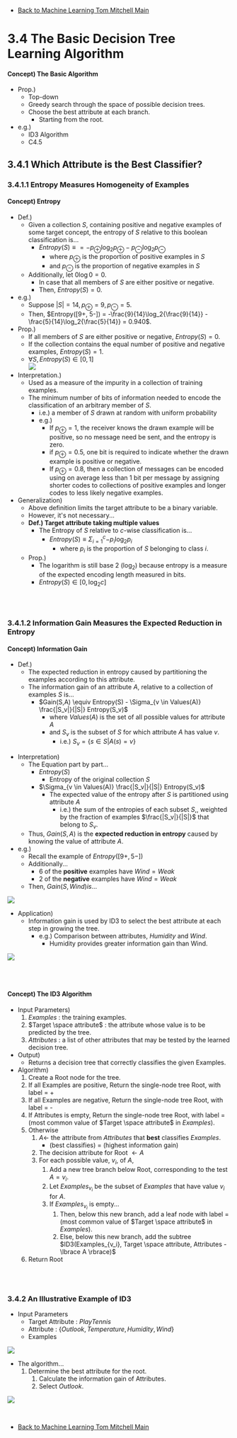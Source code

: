* [Back to Machine Learning Tom Mitchell Main](../../main.md)

# 3.4 The Basic Decision Tree Learning Algorithm

#### Concept) The Basic Algorithm
* Prop.)
  * Top-down
  * Greedy search through the space of possible decision trees.
  * Choose the best attribute at each branch.
    * Starting from the root.
* e.g.)
  * ID3 Algorithm
  * C4.5


## 3.4.1 Which Attribute is the Best Classifier?
### 3.4.1.1 Entropy Measures Homogeneity of Examples
#### Concept) Entropy
- Def.)
  - Given a collection $S$, containing positive and negative examples of some target concept, the entropy of $S$ relative to this boolean classification is...
    - $Entropy(S) \equiv = -p_{\oplus}\log_2{p_\oplus} - p_{\ominus}\log_2{p_\ominus}$ 
      - where $p_{\oplus}$ is the proportion of positive examples in $S$
      - and $p_{\ominus}$ is the proportion of negative examples in $S$
  - Additionally, let $0\log0 = 0$.
    - In case that all members of $S$ are either positive or negative.
    - Then, $Entropy(S)=0$.
- e.g.)
  - Suppose $|S| = 14, p_{\oplus}=9, p_{\ominus}=5$.
  - Then, $Entropy([9+, 5-]) = -\frac{9}{14}\log_2{\frac{9}{14}} - \frac{5}{14}\log_2{\frac{5}{14}} = 0.940$.
- Prop.)
  - If all members of $S$ are either positive or negative, $Entropy(S)=0$.
  - If the collection contains the equal number of positive and negative examples, $Entropy(S)=1$.
  - $\forall S, Entropy(S) \in [0, 1]$   
    ![](images/001.png)
- Interpretation.)
  - Used as a measure of the impurity in a collection of training examples.
  - The minimum number of bits of information needed to encode the classification of an arbitrary member of $S$.
    - i.e.) a member of $S$ drawn at random with uniform probability
    - e.g.)
      - If $p_{\oplus}=1$, the receiver knows the drawn example will be positive, so no message need be sent, and the entropy is zero. 
      - if $p_{\oplus}=0.5$, one bit is required to indicate whether the drawn example is positive or negative. 
      - If $p_{\oplus}=0.8$, then a collection of messages can be encoded using on average less than 1 bit per message by assigning shorter codes to collections of positive examples and longer codes to less likely negative examples. 
- Generalization)
  - Above definition limits the target attribute to be a binary variable.
  - However, it's not necessary...
  - **Def.) Target attribute taking multiple values**
    - The Entropy of $S$ relative to $c$-wise classification is...
      - $Entropy(S)\equiv \Sigma_{i=1}^c{-p_i \log_2{p_i}}$
        - where $p_i$ is the proportion of $S$ belonging to class $i$.
  - Prop.)
    - The logarithm is still base 2 ($\log_2$) because entropy is a measure of the expected encoding length measured in bits.
    - $Entropy(S) \in [0, \log_2c]$

<br><br>

### 3.4.1.2 Information Gain Measures the Expected Reduction in Entropy
#### Concept) Information Gain
* Def.)
  * The expected reduction in entropy caused by partitioning the examples according to this attribute.
  * The information gain of an attribute $A$, relative to a collection of examples $S$ is...
    * $Gain(S,A) \equiv Entropy(S) - \Sigma_{v \in Values(A)} \frac{|S_v|}{|S|} Entropy(S_v)$
      * where $Values(A)$ is the set of all possible values for attribute $A$
      * and $S_v$ is the subset of $S$ for which attribute $A$ has value $v$.
        * i.e.) $S_v = \lbrace s \in S|A(s)=v \rbrace$
- Interpretation)
  - The Equation part by part...
    - $Entropy(S)$
      - Entropy of the original collection $S$
    - $\Sigma_{v \in Values(A)} \frac{|S_v|}{|S|} Entropy(S_v)$
      - The expected value of the entropy after $S$ is partitioned using attribute $A$
        - i.e.) the sum of the entropies of each subset $S$,, weighted by the fraction of examples $\frac{|S_v|}{|S|}$ that belong to $S_v$.
  - Thus, $Gain(S, A)$ is the **expected reduction in entropy** caused by knowing the value of attribute $A$.
- e.g.)
  - Recall the example of $Entropy([9+, 5-])$
  - Additionally...
    - 6 of the **positive** examples have $Wind = Weak$
    - 2 of the **negative** examples have $Wind = Weak$     
  - Then, $Gain(S, Wind) is...$   

![](images/002.png)


- Application)
  - Information gain is used by ID3 to select the best attribute at each step in growing the tree.
    - e.g.) Comparison between attributes, $Humidity$ and $Wind$.   
      - Humidity provides greater information gain than Wind.   

![](images/003.png)   

<br><br>

#### Concept) The ID3 Algorithm
- Input Parameters)
  1. $Examples$ : the training examples. 
  2. $Target \space attribute$ : the attribute whose value is to be predicted by the tree.
  3. $Attributes$ : a list of other attributes that may be tested by the learned decision tree. 
- Output)
  - Returns a decision tree that correctly classifies the given Examples.
- Algorithm)
  1. Create a Root node for the tree.
  2. If all Examples are positive, Return the single-node tree Root, with label = + 
  3. If all Examples are negative, Return the single-node tree Root, with label = - 
  4. If Attributes is empty, Return the single-node tree Root, with label = (most common value of $Target \space attribute$ in $Examples$).
  5. Otherwise
     1. $A \leftarrow$ the attribute from $Attributes$ that **best** classifies $Examples$.
        - (best classifies) = (highest information gain)
     2. The decision attribute for Root $\leftarrow A$
     3. For each possible value, $v_i$, of $A$,
        1. Add a new tree branch below Root, corresponding to the test $A=v_i$.
        2. Let $Examples_{v_i}$ be the subset of $Examples$ that have value $v_i$ for $A$.
        3. If $Examples_{v_i}$ is empty...
           1. Then, below this new branch, add a leaf node with label = (most common value of $Target \space attribute$ in $Examples$).
           2. Else, below this new branch, add the subtree $ID3(Examples_{v_i}, Target \space attribute, Attributes - \lbrace A \rbrace)$
  6. Return Root


<br><br>

### 3.4.2 An Illustrative Example of ID3
- Input Parameters 
  - Target Attribute : $PlayTennis$
  - Attribute : $\lbrace Outlook, Temperature, Humidity, Wind \rbrace$
  - Examples

![](images/004.png)


- The algorithm...
  1. Determine the best attribute for the root.
     1. Calculate the information gain of Attributes.
     2. Select $Outlook$.   

![](images/005.png)






<br>

* [Back to Machine Learning Tom Mitchell Main](../../main.md)
